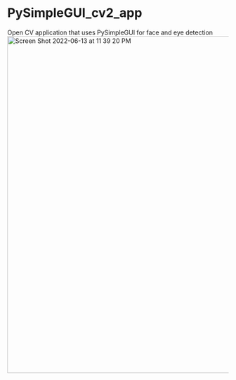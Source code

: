 # PySimpleGUI_cv2_app
Open CV application that uses PySimpleGUI for face and eye detection
<img width="766" alt="Screen Shot 2022-06-13 at 11 39 20 PM" src="https://user-images.githubusercontent.com/32826270/173511404-b8df96a2-0e69-4596-a252-4eb2686cffab.png">
